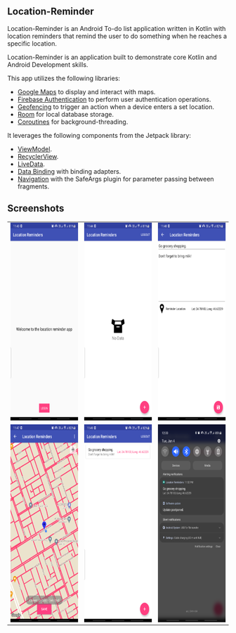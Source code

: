 ## Location-Reminder

Location-Reminder is an Android To-do list application written in Kotlin with location reminders that remind the user to do something when he reaches a specific location.

Location-Reminder is an application built to demonstrate core Kotlin and Android Development skills.

This app utilizes the following libraries:

* [Google Maps](https://developers.google.com/maps/documentation/android-sdk/overview) to display and interact with maps.
* [Firebase Authentication](https://firebase.google.com/docs/auth) to perform user authentication operations.
* [Geofencing](https://developers.google.com/location-context/geofencing) to trigger an action when a device enters a set location.
* [Room](https://developer.android.com/training/data-storage/room) for local database storage.
* [Coroutines](https://kotlinlang.org/docs/coroutines-overview.html) for background-threading.
  
It leverages the following components from the Jetpack library:

* [ViewModel](https://developer.android.com/topic/libraries/architecture/viewmodel).
* [RecyclerView](https://developer.android.com/jetpack/androidx/releases/recyclerview).
* [LiveData](https://developer.android.com/topic/libraries/architecture/livedata).
* [Data Binding](https://developer.android.com/topic/libraries/data-binding/) with binding adapters.
* [Navigation](https://developer.android.com/topic/libraries/architecture/navigation/) with the SafeArgs plugin for parameter passing between fragments.

## Screenshots


  <table>
  <tr>
    <td><img src="screenshots/img1.png" height="450" alt="1st Screen"></td>
    <td><img src="screenshots/img2.png" height="450" alt="2st Screen"></td>
    <td><img src="screenshots/img3.png" height="450" alt="3st Screen"></td>
  </tr>
<tr>
    <td><img src="screenshots/img4.png" height="450" alt="4th Screen"></td>
    <td><img src="screenshots/img5.png" height="450" alt="5th Screen"></td>
    <td><img src="screenshots/img6.png" height="450" alt="6th Screen"></td>

</tr>
 </table>